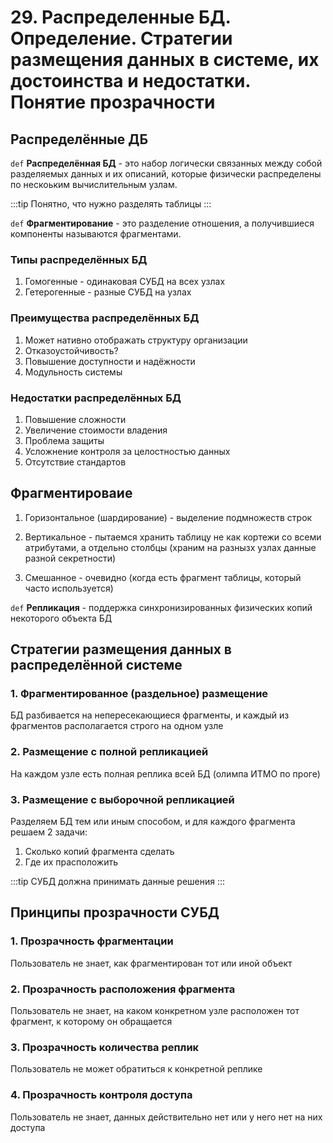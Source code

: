 # 29. Распределенные БД. Определение. Стратегии размещения данных в системе, их достоинства и недостатки. Понятие прозрачности

## Распределённые ДБ

`def` **Распределённая БД** - это набор логически связанных между собой разделяемых данных и их описаний, которые физически распределены по нескоьким вычислительным узлам.

:::tip
Понятно, что нужно разделять таблицы
:::

`def` **Фрагментирование** - это разделение отношения, а получившиеся компоненты называются фрагментами.

### Типы распределённых БД

1. Гомогенные - одинаковая СУБД на всех узлах
2. Гетерогенные - разные СУБД на узлах

### Преимущества распределённых БД

1. Может нативно отображать структуру организации
2. Отказоустойчивость?
3. Повышение доступности и надёжности
4. Модульность системы

### Недостатки распределённых БД

1. Повышение сложности
2. Увеличение стоимости владения
3. Проблема защиты
4. Усложнение контроля за целостностью данных
5. Отсутствие стандартов

## Фрагментироваие

1. Горизонтальное (шардирование) - выделение подмножеств строк

2. Вертикальное - пытаемся хранить таблицу не как кортежи со всеми атрибутами, а отдельно столбцы (храним на разнызх узлах данные разной секретности)

3. Смешанное - очевидно (когда есть фрагмент таблицы, который часто используется)

`def` **Репликация** - поддержка синхронизированных физических копий некоторого объекта БД

## Стратегии размещения данных в распределённой системе

### 1. Фрагментированное (раздельное) размещение

БД разбивается на непересекающиеся фрагменты, и каждый из фрагментов располагается строго на одном узле

### 2. Размещение с полной репликацией

На каждом узле есть полная реплика всей БД (олимпа ИТМО по проге)

### 3. Размещение с выборочной репликацией

Разделяем БД тем или иным способом, и для каждого фрагмента решаем 2 задачи:

1. Сколько копий фрагмента сделать
2. Где их прасположить

:::tip
СУБД должна принимать данные решения
:::

## Принципы прозрачности СУБД

### 1. Прозрачность фрагментации

Пользователь не знает, как фрагментирован тот или иной объект

### 2. Прозрачность расположения фрагмента

Пользователь не знает, на каком конкретном узле расположен тот фрагмент, к которому он обращается

### 3. Прозрачность количества реплик

Пользователь не может обратиться к конкретной реплике

### 4. Прозрачность контроля доступа

Пользователь не знает, данных действительно нет или у него нет на них доступа


